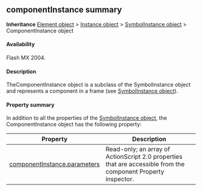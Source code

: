 ## componentInstance summary

**Inheritance** [Element object](../Element_object/element_summary.md) > [Instance object](../Instance_object/instance_summary.md) > [SymbolInstance object](../SymbolInstance_object/symbolInstance_summary.md) > ComponentInstance object

#### Availability

Flash MX 2004.

#### Description

TheComponentInstance object is a subclass of the SymbolInstance object and represents a component in a frame (see [SymbolInstance object](../SymbolInstance_object/symbolInstance_summary.md)).

#### Property summary

In addition to all the properties of the [SymbolInstance object](../SymbolInstance_object/symbolInstance_summary.md), the ComponentInstance object has the following property:

| **Property**                                                  | **Description**                                                                                               |
|---------------------------------------------------------------|---------------------------------------------------------------------------------------------------------------|
| [componentInstance.parameters](../ComponentInstance_object/componentInstance.md) | Read-only; an array of ActionScript 2.0 properties that are accessible from the component Property inspector. |

<span id="componentInstance.parameters" class="anchor"></span>

